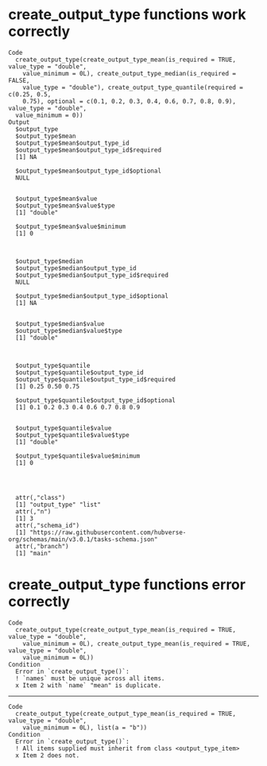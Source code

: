 # create_output_type functions work correctly

    Code
      create_output_type(create_output_type_mean(is_required = TRUE, value_type = "double",
        value_minimum = 0L), create_output_type_median(is_required = FALSE,
        value_type = "double"), create_output_type_quantile(required = c(0.25, 0.5,
        0.75), optional = c(0.1, 0.2, 0.3, 0.4, 0.6, 0.7, 0.8, 0.9), value_type = "double",
      value_minimum = 0))
    Output
      $output_type
      $output_type$mean
      $output_type$mean$output_type_id
      $output_type$mean$output_type_id$required
      [1] NA
      
      $output_type$mean$output_type_id$optional
      NULL
      
      
      $output_type$mean$value
      $output_type$mean$value$type
      [1] "double"
      
      $output_type$mean$value$minimum
      [1] 0
      
      
      
      $output_type$median
      $output_type$median$output_type_id
      $output_type$median$output_type_id$required
      NULL
      
      $output_type$median$output_type_id$optional
      [1] NA
      
      
      $output_type$median$value
      $output_type$median$value$type
      [1] "double"
      
      
      
      $output_type$quantile
      $output_type$quantile$output_type_id
      $output_type$quantile$output_type_id$required
      [1] 0.25 0.50 0.75
      
      $output_type$quantile$output_type_id$optional
      [1] 0.1 0.2 0.3 0.4 0.6 0.7 0.8 0.9
      
      
      $output_type$quantile$value
      $output_type$quantile$value$type
      [1] "double"
      
      $output_type$quantile$value$minimum
      [1] 0
      
      
      
      
      attr(,"class")
      [1] "output_type" "list"       
      attr(,"n")
      [1] 3
      attr(,"schema_id")
      [1] "https://raw.githubusercontent.com/hubverse-org/schemas/main/v3.0.1/tasks-schema.json"
      attr(,"branch")
      [1] "main"

# create_output_type functions error correctly

    Code
      create_output_type(create_output_type_mean(is_required = TRUE, value_type = "double",
        value_minimum = 0L), create_output_type_mean(is_required = TRUE, value_type = "double",
        value_minimum = 0L))
    Condition
      Error in `create_output_type()`:
      ! `names` must be unique across all items.
      x Item 2 with `name` "mean" is duplicate.

---

    Code
      create_output_type(create_output_type_mean(is_required = TRUE, value_type = "double",
        value_minimum = 0L), list(a = "b"))
    Condition
      Error in `create_output_type()`:
      ! All items supplied must inherit from class <output_type_item>
      x Item 2 does not.

